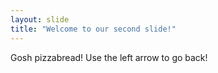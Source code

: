 ```yaml
---
layout: slide
title: "Welcome to our second slide!"
---
```

Gosh pizzabread!
Use the left arrow to go back!
